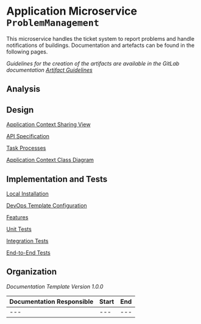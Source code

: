 # Application Microservice **`ProblemManagement`** 

This microservice handles the ticket system to report problems and handle notifications of buildings. Documentation and artefacts can be found in the following pages.

*Guidelines for the creation of the artifacts are available in the GitLab documentation [Artifact Guidelines](https://git.scc.kit.edu/cm-tm/cm-team/1-1.cmdocumentation/3.artifactguidelines)*

## Analysis



## Design

[Application Context Sharing View](pages/application_context_sharing_view.md)

[API Specification](api/problem_management.proto) 

[Task Processes](pages/task_processes.md) 

[Application Context Class Diagram](pages/application_context_class_diagram.md) 

## Implementation and Tests

 [Local Installation](pages/installation.md)

 [DevOps Template Configuration](pages/devops.md)

 [Features](pages/features.md)

 [Unit Tests](pages/unit_tests.md)

 [Integration Tests](pages/integration_tests.md)

 [End-to-End Tests](pages/end_to_end_tests.md) 


## Organization

*Documentation Template Version 1.0.0*

| Documentation Responsible | Start | End  |
| ------------------------- | ----- | ---- |
| ---                       | ---   | ---  |


